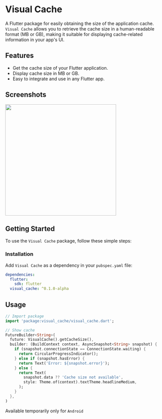 # Visual Cache

A Flutter package for easily obtaining the size of the application cache. `Visual Cache` allows you to retrieve the cache size in a human-readable format (MB or GB), making it suitable for displaying cache-related information in your app's UI.

## Features

- Get the cache size of your Flutter application.
- Display cache size in MB or GB.
- Easy to integrate and use in any Flutter app.


## Screenshots

<img src="https://github.com/Smolla-ITc/visual_cache/image/scr1.png?raw=true"  width="350"/>

## Getting Started

To use the `Visual Cache` package, follow these simple steps:

### Installation

Add `Visual Cache` as a dependency in your `pubspec.yaml` file:

```yaml
dependencies:
  flutter:
    sdk: flutter
  visual_cache: ^0.1.0-alpha
```

## Usage

``` dart
// Import package
import 'package:visual_cache/visual_cache.dart';

// Show cache
FutureBuilder<String>(
  future: VisualCache().getCacheSize(),
  builder: (BuildContext context, AsyncSnapshot<String> snapshot) {
    if (snapshot.connectionState == ConnectionState.waiting) {
      return CircularProgressIndicator();
    } else if (snapshot.hasError) {
      return Text('Error: ${snapshot.error}');
    } else {
      return Text(
        snapshot.data ?? 'Cache size not available',
        style: Theme.of(context).textTheme.headlineMedium,
      );
    }
  },
)
```
 
Available temporarily only for `Android`